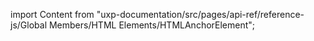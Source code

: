 
import Content from "uxp-documentation/src/pages/api-ref/reference-js/Global Members/HTML Elements/HTMLAnchorElement";

<Content query="product=photoshop"/>
